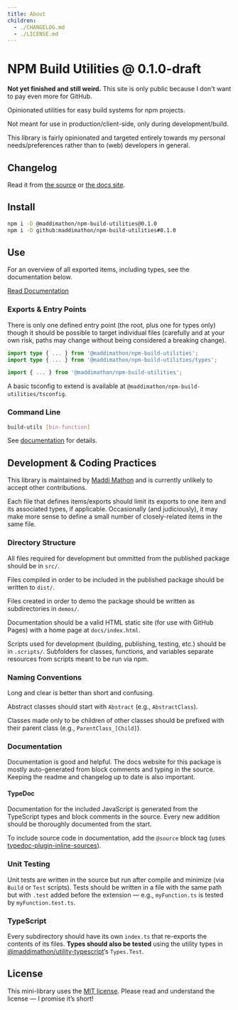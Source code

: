 ```yaml
---
title: About
children: 
  - ./CHANGELOG.md
  - ./LICENSE.md
---
```


<!--README_HEADER-->
# NPM Build Utilities @ 0.1.0-draft
<!--/README_HEADER-->

**Not yet finished and still weird.**  This site is only public because I don't
want to pay even more for GitHub.

<!--README_DESC-->
Opinionated utilities for easy build systems for npm projects.
<!--/README_DESC-->

Not meant for use in production/client-side, only during development/build.

This library is fairly opinionated and targeted entirely towards my personal
needs/preferences rather than to (web) developers in general.


## Changelog

<!--README_DOCS_CHANGELOG-->
Read it from [the source](https://github.com/maddimathon/npm-build-utilities/blob/main/CHANGELOG.md) 
or 
[the docs site](https://maddimathon.github.io/npm-build-utilities/Changelog.html).
<!--/README_DOCS_CHANGELOG-->


## Install

<!--README_INSTALL-->
```sh
npm i -D @maddimathon/npm-build-utilities@0.1.0
npm i -D github:maddimathon/npm-build-utilities#0.1.0
```
<!--/README_INSTALL-->


## Use

For an overview of all exported items, including types, see the documentation
below.

<!--README_DOCS_CTA-->
<a href="https://maddimathon.github.io/npm-build-utilities" class="button">Read Documentation</a>
<!--/README_DOCS_CTA-->


### Exports & Entry Points

There is only one defined entry point (the root, plus one for types only) though
it should be possible to target individual files (carefully and at your own
risk, paths may change without being considered a breaking change).

```ts
import type { ... } from '@maddimathon/npm-build-utilities';
import type { ... } from '@maddimathon/npm-build-utilities/types';

import { ... } from '@maddimathon/npm-build-utilities';
```

A basic tsconfig to extend is available at `@maddimathon/npm-build-utilities/tsconfig`.


### Command Line

```sh
build-utils [bin-function]
```

See <a href="https://maddimathon.github.io/npm-build-utilities/cli.html">documentation</a> for details.


## Development & Coding Practices

This library is maintained by [Maddi Mathon](https://www.maddimathon.com) and is
currently unlikely to accept other contributions.

Each file that defines items/exports should limit its exports to one item and
its associated types, if applicable.  Occasionally (and judiciously), it may
make more sense to define a small number of closely-related items in the same
file.

### Directory Structure

All files required for development but ommitted from the published package
should be in `src/`.

Files compiled in order to be included in the published package should be
written to `dist/`.

Files created in order to demo the package should be written as subdirectories in `demos/`.

Documentation should be a valid HTML static site (for use with GitHub Pages)
with a home page at `docs/index.html`.

Scripts used for development (building, publishing, testing, etc.) should be in
`.scripts/`.  Subfolders for classes, functions, and variables separate
resources from scripts meant to be run via npm.

### Naming Conventions

Long and clear is better than short and confusing.

Abstract classes should start with `Abstract` (e.g., `AbstractClass`).

Classes made only to be children of other classes should be prefixed with their
parent class (e.g., `ParentClass_[Child]`).

### Documentation

Documentation is good and helpful.  The docs website for this package is mostly
auto-generated from block comments and typing in the source.  Keeping the readme
and changelog up to date is also important.

#### TypeDoc

Documentation for the included JavaScript is generated from the TypeScript types
and block comments in the source.  Every new addition should be thoroughly
documented from the start.

To include source code in documentation, add the `@source` block tag (uses
[typedoc-plugin-inline-sources](https://www.npmjs.com/package/typedoc-plugin-inline-sources)).

### Unit Testing

Unit tests are written in the source but run after compile and minimize (via
`Build` or `Test` scripts).  Tests should be written in a file with the same path
but with `.test` added before the extension — e.g., `myFunction.ts` is tested by
`myFunction.test.ts`.

### TypeScript

Every subdirectory should have its own `index.ts` that re-exports the contents
of its files.  **Types should also be tested** using the utility types in 
[@maddimathon/utility-typescript](https://github.com/maddimathon/utility-typescript)’s
`Types.Test`.



## License

This mini-library uses the [MIT license](LICENSE.md).  Please read and understand
the license — I promise it’s short!